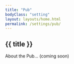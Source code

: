 ```yaml
---
title: "Pub"
bodyClass: "setting"
layout: layouts/home.html
permalink: /settings/pub/
---
```


## {{ title }}

About the Pub… (coming soon)